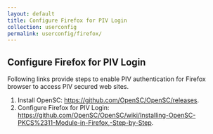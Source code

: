 ```yaml
---
layout: default
title: Configure Firefox for PIV Login
collection: userconfig
permalink: userconfig/firefox/
---
```

<!--Seems like we need to explain a bit--an introductory sentence about the who/what/why of needing to configure Firefox to use PIV login. I saw your comment about an issue with Firefox and certain websites. What is the issue that this Playbook would resolve (add intro.)? Is Firefox different from Chrome or other browsers in this regard? Short on details/explanation.-->
## Configure Firefox for PIV Login

Following links provide steps to enable PIV authentication for Firefox browser to access PIV secured web sites.

1. Install OpenSC: https://github.com/OpenSC/OpenSC/releases.
2. Configure Firefox for PIV Login: https://github.com/OpenSC/OpenSC/wiki/Installing-OpenSC-PKCS%2311-Module-in-Firefox,-Step-by-Step.

